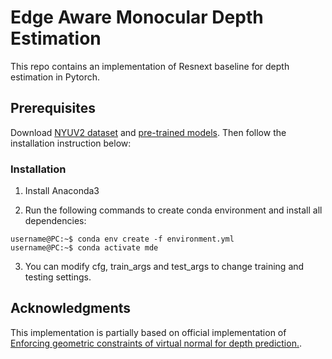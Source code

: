 # Edge Aware Monocular Depth Estimation 
This repo contains an implementation of Resnext baseline for depth estimation in Pytorch.

## Prerequisites
Download [NYUV2 dataset](https://cs.nyu.edu/~silberman/datasets/nyu_depth_v2.html) and [pre-trained models]().
Then follow the installation instruction below:

### Installation
1. Install Anaconda3

2. Run the following commands to create conda environment and install all dependencies:

```console
username@PC:~$ conda env create -f environment.yml
username@PC:~$ conda activate mde
```
3. You can modify cfg, train_args and test_args to change training and testing settings.


## Acknowledgments
This implementation is partially based on official implementation of [Enforcing geometric constraints of virtual normal for depth prediction.](https://github.com/YvanYin/VNL_Monocular_Depth_Prediction).

